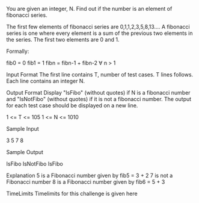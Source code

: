 

You are given an integer, N. Find out if the number is an element of fibonacci series.

The first few elements of fibonacci series are 0,1,1,2,3,5,8,13.... A fibonacci series is one where every element is a sum of the previous two elements in the series. The first two elements are 0 and 1.

Formally:

fib0 = 0
fib1 = 1
fibn = fibn-1 + fibn-2 ∀ n > 1

Input Format
The first line contains T, number of test cases.
T lines follows. Each line contains an integer N.

Output Format
Display "IsFibo" (without quotes) if N is a fibonacci number and "IsNotFibo" (without quotes) if it is not a fibonacci number. The output for each test case should be displayed on a new line.

1 <= T <= 105
1 <= N <= 1010

Sample Input

3
5
7
8

Sample Output

IsFibo
IsNotFibo
IsFibo

Explanation
5 is a Fibonacci number given by fib5 = 3 + 2
7 is not a Fibonacci number
8 is a Fibonacci number given by fib6 = 5 + 3

TimeLimits Timelimits for this challenge is given here